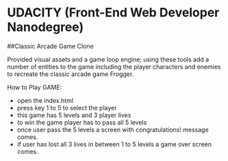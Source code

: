 # UDACITY (Front-End Web Developer Nanodegree)

##Classic Arcade Game Clone


Provided visual assets and a game loop engine; using these tools  add a number of entities to the game including the player characters and enemies to recreate the classic arcade game Frogger.


How to Play GAME:
-  open the index.html
-  press key 1 to 5 to select the player
-  this game has 5 levels and 3 player lives
-  to win the game player has to pass all 5 levels
-  once user pass the 5 levels a screen with congratulations! message comes.
-  if user has lost all 3 lives in between 1 to 5 levels a game over screen comes.





